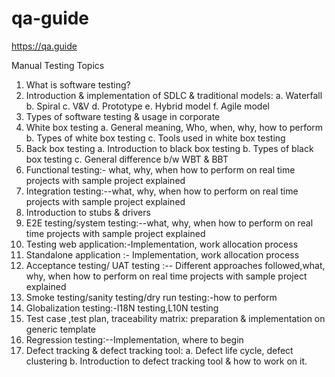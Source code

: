 # qa-guide
https://qa.guide

Manual Testing Topics
1.	What is software testing?
2.	Introduction & implementation of SDLC & traditional models: 
  a.	Waterfall 
  b.	Spiral
  c.	 V&V 
  d.	Prototype 
  e.	Hybrid model 
  f.	Agile model
3.	Types of software testing & usage in corporate
4.	White box testing
  a.	General meaning, Who, when, why, how to perform
  b.	Types of white box testing
  c.	Tools used in white box testing
  5.	Back box testing
  a.	Introduction to black box testing
  b.	Types of black box testing
  c.	General difference b/w WBT & BBT
6.	Functional testing:- what, why, when how to perform on real time projects with sample project explained
7.	Integration testing:--what, why, when how to perform on real time projects with sample project explained
8.	Introduction to stubs & drivers
9.	E2E testing/system testing:--what, why, when how to perform on real time projects with sample project explained
10.	Testing web application:-Implementation, work allocation process
11.	Standalone application :- Implementation, work allocation process
12.	Acceptance testing/ UAT testing :-- Different approaches followed,what, why, when how to perform on real time projects with sample project explained
13.	Smoke testing/sanity testing/dry run testing:-how to perform
14.	Globalization testing:-I18N testing,L10N testing
15.	Test case ,test plan, traceability matrix: preparation & implementation on generic template
16.	Regression testing:--Implementation, where to begin
17.	Defect tracking & defect tracking tool:
  a.	Defect life cycle, defect clustering
  b.	Introduction to defect tracking tool & how to work on it.

